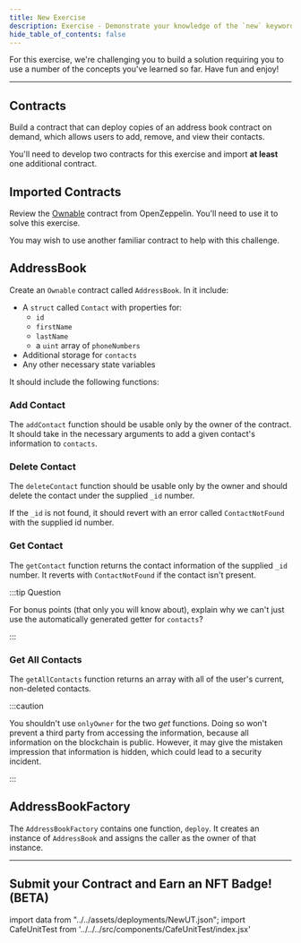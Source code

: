 ```yaml
---
title: New Exercise
description: Exercise - Demonstrate your knowledge of the `new` keyword.
hide_table_of_contents: false
---
```


For this exercise, we're challenging you to build a solution requiring you to use a number of the concepts you've learned so far. Have fun and enjoy!

---

## Contracts

Build a contract that can deploy copies of an address book contract on demand, which allows users to add, remove, and view their contacts.

You'll need to develop two contracts for this exercise and import **at least** one additional contract.

## Imported Contracts

Review the [Ownable] contract from OpenZeppelin. You'll need to use it to solve this exercise.

You may wish to use another familiar contract to help with this challenge.

## AddressBook

Create an `Ownable` contract called `AddressBook`. In it include:

- A `struct` called `Contact` with properties for:
  - `id`
  - `firstName`
  - `lastName`
  - a `uint` array of `phoneNumbers`
- Additional storage for `contacts`
- Any other necessary state variables

It should include the following functions:

### Add Contact

The `addContact` function should be usable only by the owner of the contract. It should take in the necessary arguments to add a given contact's information to `contacts`.

### Delete Contact

The `deleteContact` function should be usable only by the owner and should delete the contact under the supplied `_id` number.

If the `_id` is not found, it should revert with an error called `ContactNotFound` with the supplied id number.

### Get Contact

The `getContact` function returns the contact information of the supplied `_id` number. It reverts with `ContactNotFound` if the contact isn't present.

:::tip Question

For bonus points (that only you will know about), explain why we can't just use the automatically generated getter for `contacts`?

:::

### Get All Contacts

The `getAllContacts` function returns an array with all of the user's current, non-deleted contacts.

:::caution

You shouldn't use `onlyOwner` for the two _get_ functions. Doing so won't prevent a third party from accessing the information, because all information on the blockchain is public. However, it may give the mistaken impression that information is hidden, which could lead to a security incident.

:::

## AddressBookFactory

The `AddressBookFactory` contains one function, `deploy`. It creates an instance of `AddressBook` and assigns the caller as the owner of that instance.

---

## Submit your Contract and Earn an NFT Badge! (BETA)

import data from "../../assets/deployments/NewUT.json";
import CafeUnitTest from '../../../src/components/CafeUnitTest/index.jsx'

<CafeUnitTest deployment={data} nftNum={12} />

[Ownable]: https://github.com/OpenZeppelin/openzeppelin-contracts/blob/master/contracts/access/Ownable.sol
